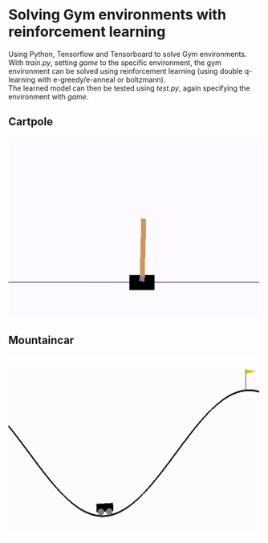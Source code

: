 # Solving Gym environments with reinforcement learning
Using Python, Tensorflow and Tensorboard to solve Gym environments.\
With *train.py*, setting *game* to the specific environment, the gym environment can be solved using reinforcement learning (using double q-learning with e-greedy/e-anneal or boltzmann).\
The learned model can then be tested using *test.py*, again specifying the environment with *game*.

## Cartpole
<img src="../anim_a.gif" width="500px">

## Mountaincar
<img src="../anim_b.gif" width="500px">